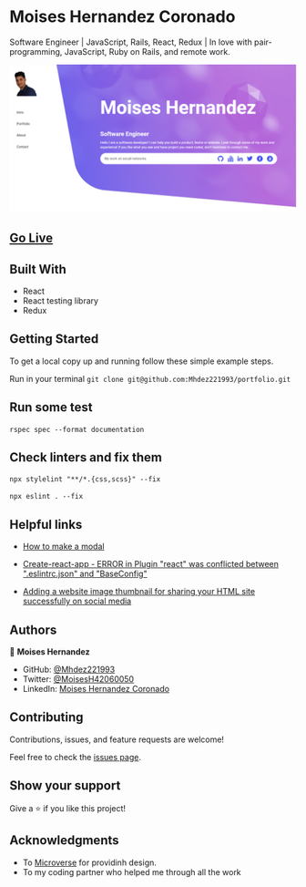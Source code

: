 # Moises Hernandez Coronado

Software Engineer | JavaScript, Rails, React, Redux | In love with pair-programming, JavaScript, Ruby on Rails, and remote work.

![screetshot](./portfolio.PNG)

## [Go Live](https://frabjous-douhua-569791.netlify.app/)

## Built With

- React
- React testing library
- Redux

## Getting Started

To get a local copy up and running follow these simple example steps.

Run in your terminal `git clone git@github.com:Mhdez221993/portfolio.git`

## Run some test

```
rspec spec --format documentation
```

## Check linters and fix them

```
npx stylelint "**/*.{css,scss}" --fix
```

```
npx eslint . --fix
```

## Helpful links

- [How to make a modal](https://www.w3schools.com/howto/tryit.asp?filename=tryhow_css_modal)

- [Create-react-app - ERROR in Plugin "react" was conflicted between ".eslintrc.json" and "BaseConfig"](https://stackoverflow.com/questions/70449712/create-react-app-error-in-plugin-react-was-conflicted-between-eslintrc-jso)
- [Adding a website image thumbnail for sharing your HTML site successfully on social media](https://nickcarmont8.medium.com/how-to-add-a-website-thumbnail-for-sharing-your-html-site-on-social-media-facebook-linkedin-12813f8d2618)

## Authors

👤 **Moises Hernandez**

- GitHub: [@Mhdez221993](https://github.com/Mhdez221993)
- Twitter: [@MoisesH42060050](https://twitter.com/MoisesH42060050)
- LinkedIn: [Moises Hernandez Coronado](https://www.linkedin.com/in/moises-hernandez-9bbb17145/)

## Contributing

Contributions, issues, and feature requests are welcome!

Feel free to check the [issues page](https://github.com/Mhdez221993/portfolio/issues).

## Show your support

Give a ⭐️ if you like this project!

## Acknowledgments

- To [Microverse](https://www.figma.com/file/t3EJUCAEViw3QasuJLPLVT/Microverse-Student-Potfolio-Templates-Main?node-id=23%3A11) for providinh design.
- To my coding partner who helped me through all the work
